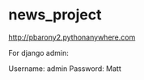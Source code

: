 # news_project

http://pbarony2.pythonanywhere.com

For django admin:

Username: admin
Password: Matt
